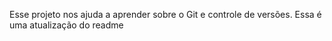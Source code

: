 Esse projeto nos ajuda a aprender sobre o Git e controle de versões.
Essa é uma atualização do readme